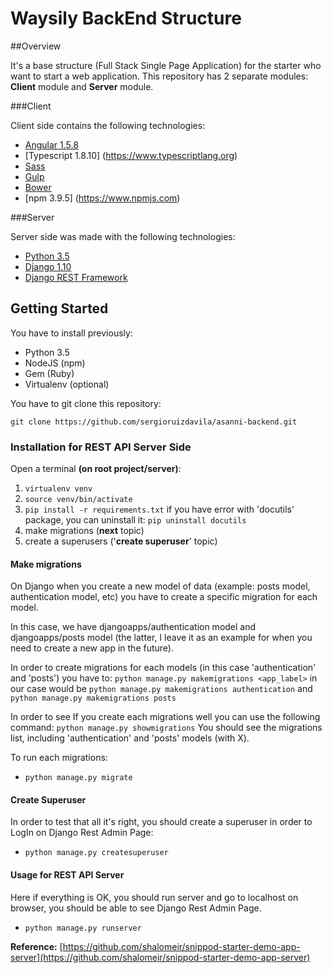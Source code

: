# **Waysily BackEnd Structure**

##Overview

It's a base structure (Full Stack Single Page Application) for the starter who want to start a web application.
This repository has 2 separate modules: **Client** module and **Server** module.

###Client

Client side contains the following technologies:

* [Angular 1.5.8](https://github.com/angular/angular.js)
* [Typescript 1.8.10] (https://www.typescriptlang.org)
* [Sass](http://sass-lang.com)
* [Gulp](http://gulpjs.com)
* [Bower](https://bower.io)
* [npm 3.9.5] (https://www.npmjs.com)

###Server

Server side was made with the following technologies:

* [Python 3.5](https://www.python.org/downloads/)
* [Django 1.10](https://www.djangoproject.com/)
* [Django REST Framework](http://www.django-rest-framework.org/)


## Getting Started

You have to install previously:

* Python 3.5
* NodeJS (npm)
* Gem (Ruby)
* Virtualenv (optional)

You have to git clone this repository:
```
git clone https://github.com/sergioruizdavila/asanni-backend.git
```

### Installation for REST API Server Side

Open a terminal **(on root project/server)**:

1. `virtualenv venv`
2. `source venv/bin/activate`
3. `pip install -r requirements.txt` if you have error with 'docutils' package, you can uninstall it: `pip uninstall docutils`
4. make migrations (**next** topic)
5. create a superusers ('**create superuser**' topic)

#### Make migrations

On Django when you create a new model of data (example: posts model, authentication model, etc) you have to create a specific migration for each model.

In this case, we have djangoapps/authentication model and djangoapps/posts model (the latter, I leave it as an example for when you need to create a new app in the future).

In order to create migrations for each models (in this case 'authentication' and 'posts') you have to:
`python manage.py makemigrations <app_label>` in our case would be `python manage.py makemigrations authentication` and `python manage.py makemigrations posts`

In order to see If you create each migrations well you can use the following command:
`python manage.py showmigrations`
You should see the migrations list, including 'authentication' and 'posts' models (with X).

To run each migrations:

- `python manage.py migrate`


#### Create Superuser

In order to test that all it's right, you should create a superuser in order to LogIn on Django Rest Admin Page:

- `python manage.py createsuperuser`


#### Usage for REST API Server

Here if everything is OK, you should run server and go to localhost on browser, you should be able to see Django Rest Admin Page.

- `python manage.py runserver`


**Reference:** [https://github.com/shalomeir/snippod-starter-demo-app-server](https://github.com/shalomeir/snippod-starter-demo-app-server)
